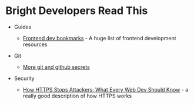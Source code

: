 # Bright Developers Read This

+ Guides
  + [Frontend dev bookmarks](https://github.com/dypsilon/frontend-dev-bookmarks) - A huge list of frontend development resources

+ Git
  + [More git and github secrets](http://zachholman.com/talk/more-git-and-github-secrets/)

+ Security
  + [How HTTPS Stops Attackers: What Every Web Dev Should Know](http://blog.hartleybrody.com/https-certificates/) - a really good description of how HTTPS works

   
